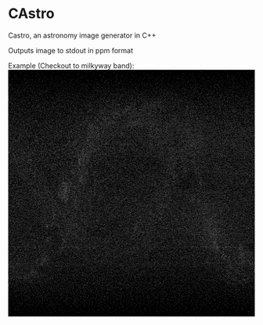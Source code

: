 # CAstro
Castro, an astronomy image generator in C++

Outputs image to stdout in ppm format

Example (Checkout to milkyway band):
![Image of Sky](example.png)
